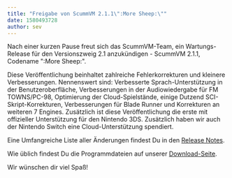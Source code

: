```yaml
---
title: "Freigabe von ScummVM 2.1.1\":More Sheep:\""
date: 1580493728
author: sev
---
```


Nach einer kurzen Pause freut sich das ScummVM-Team, ein Wartungs-Release für den Versionszweig 2.1 anzukündigen - ScummVM 2.1.1, Codename ":More Sheep:".

Diese Veröffentlichung beinhaltet zahlreiche Fehlerkorrekturen und kleinere Verbesserungen. Nennenswert sind: Verbesserte Sprach-Unterstützung in der Benutzeroberfläche, Verbesserungen in der Audiowiedergabe für FM TOWNS/PC-98, Optimierung der Cloud-Spielstände, einige Dutzend SCI-Skript-Korrekturen, Verbesserungen für Blade Runner und Korrekturen an weiteren 7 Engines. Zusätzlich ist diese Veröffentlichung die erste mit offizieller Unterstützung für den Nintendo 3DS. Zusätzlich haben wir auch der Nintendo Switch eine Cloud-Unterstützung spendiert.

Eine Umfangreiche Liste aller Änderungen findest Du in den [Release Notes](https://www.scummvm.org/frs/scummvm/2.1.1/ReleaseNotes.html).

Wie üblich findest Du die Programmdateien auf unserer [Download-Seite](/downloads/).

Wir wünschen dir viel Spaß!
